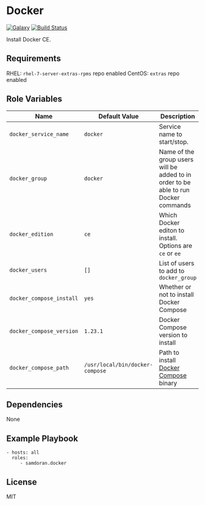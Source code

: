 Docker
=========
[![Galaxy](https://img.shields.io/badge/galaxy-samdoran.docker-blue.svg?style=flat)](https://galaxy.ansible.com/samdoran/docker)
[![Build Status](https://travis-ci.org/samdoran/ansible-role-docker.svg?branch=master)](https://travis-ci.org/samdoran/ansible-role-docker)

Install Docker CE.

Requirements
------------

RHEL: `rhel-7-server-extras-rpms` repo enabled
CentOS: `extras` repo enabled

Role Variables
--------------

| Name              | Default Value       | Description          |
|-------------------|---------------------|----------------------|
| `docker_service_name` | `docker` | Service name to start/stop. |
| `docker_group` | `docker` | Name of the group users will be added to in order to be able to run Docker commands |
| `docker_edition` | `ce` | Which Docker editon to install. Options are `ce` or `ee` |
| `docker_users` | `[]` | List of users to add to `docker_group` |
| `docker_compose_install` | `yes` | Whether or not to install Docker Compose |
| `docker_compose_version` | `1.23.1` | Docker Compose version to install |
| `docker_compose_path` | `/usr/local/bin/docker-compose` | Path to install [Docker Compose](https://docs.docker.com/compose/overview/) binary |


Dependencies
------------

None

Example Playbook
----------------

    - hosts: all
      roles:
         - samdoran.docker

License
-------

MIT
